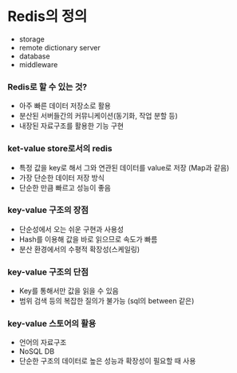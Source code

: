 # Redis의 정의
+ storage
+ remote dictionary server
+ database
+ middleware

### Redis로 할 수 있는 것?
+ 아주 빠른 데이터 저장소로 활용
+ 분산된 서버들간의 커뮤니케이션(동기화, 작업 분할 등)
+ 내장된 자료구조를 활용한 기능 구현

### ket-value store로서의 redis
+ 특정 값을 key로 해서 그와 연관된 데이터를 value로 저장 (Map과 같음)
+ 가장 단순한 데이터 저장 방식
+ 단순한 만큼 빠르고 성능이 좋음

### key-value 구조의 장점
+ 단순성에서 오는 쉬운 구현과 사용성
+ Hash를 이용해 값을 바로 읽으므로 속도가 빠름
+ 분산 환경에서의 수평적 확장성(스케일링)

### key-value 구조의 단점
+ Key를 통해서만 값을 읽을 수 있음
+ 범위 검색 등의 복잡한 질의가 불가능 (sql의 between 같은)

### key-value 스토어의 활용
+ 언어의 자료구조
+ NoSQL DB
+ 단순한 구조의 데이터로 높은 성능과 확장성이 필요할 때 사용

